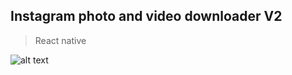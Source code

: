 ## Instagram photo and video downloader V2

> React native

![alt text](https://i.ibb.co/zZpYKR7/screen1.png 'Demo')
